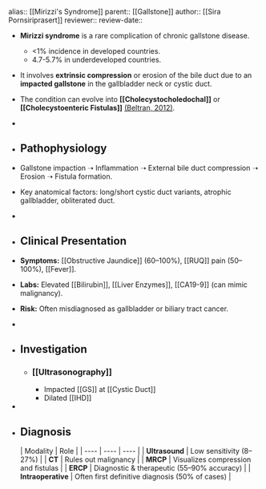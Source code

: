 alias:: [[Mirizzi's Syndrome]]
parent:: [[Gallstone]] 
author:: [[Sira Pornsiriprasert]] 
reviewer::
review-date::

- **Mirizzi syndrome** is a rare complication of chronic gallstone disease.
	- <1% incidence in developed countries.
	- 4.7-5.7% in underdeveloped countries.
- It involves **extrinsic compression** or erosion of the bile duct due to an **impacted gallstone** in the gallbladder neck or cystic duct.
- The condition can evolve into **[[Cholecystocholedochal]]** or **[[Cholecystoenteric Fistulas]]** [(Beltran, 2012)]([[References/beltraMirizziSyndromeHistory2012]]).
-
- ## Pathophysiology
- Gallstone impaction ➝ Inflammation ➝ External bile duct compression ➝ Erosion ➝ Fistula formation.
- Key anatomical factors: long/short cystic duct variants, atrophic gallbladder, obliterated duct.
-
- ## Clinical Presentation
- **Symptoms:** [[Obstructive Jaundice]] (60–100%), [[RUQ]] pain (50–100%), [[Fever]].
- **Labs:** Elevated [[Bilirubin]], [[Liver Enzymes]], [[CA19-9]] (can mimic malignancy).
- **Risk:** Often misdiagnosed as gallbladder or biliary tract cancer.
-
- ## Investigation
	- ### [[Ultrasonography]]
		- Impacted [[GS]] at [[Cystic Duct]]
		- Dilated [[IHD]]
-
- ## Diagnosis
  
  | Modality | Role |
  | ---- | ---- | ---- |
  | **Ultrasound** | Low sensitivity (8–27%) |
  | **CT** | Rules out malignancy |
  | **MRCP** | Visualizes compression and fistulas |
  | **ERCP** | Diagnostic & therapeutic (55–90% accuracy) |
  | **Intraoperative** | Often first definitive diagnosis (50% of cases) |